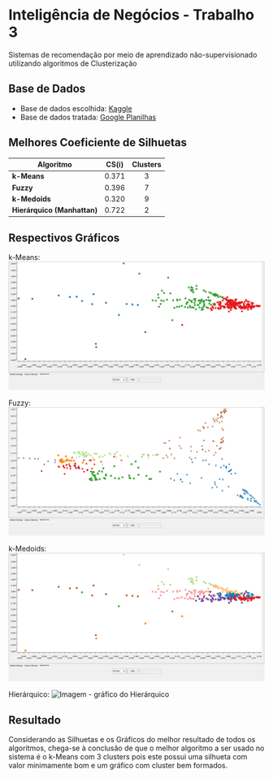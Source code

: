 # Inteligência de Negócios - Trabalho 3
Sistemas de recomendação por meio de aprendizado não-supervisionado utilizando algoritmos de Clusterização

## Base de Dados
- Base de dados escolhida: [Kaggle](https://www.kaggle.com/datasets/niharika41298/nutrition-details-for-most-common-foods/code)
- Base de dados tratada: [Google Planilhas](https://docs.google.com/spreadsheets/d/1-nJOtXDaHU-WekuMImalBGv_LQBZ3n-whrviVCkw6F4/edit?usp=sharing)

## Melhores Coeficiente de Silhuetas
| Algoritmo | CS(i) | Clusters |
| --- | :---: | :---: |
| **k-Means** | 0.371 | 3 |
| **Fuzzy** | 0.396 | 7 |
| **k-Medoids** | 0.320 | 9 |
| **Hierárquico (Manhattan)** | 0.722 | 2 |

## Respectivos Gráficos

k-Means:
![Imagem - gráfico do k-Means](https://github.com/JoaoAugusto2020/IN-Trab3/blob/main/imgs/k-Means%20(3%20Clusters).png "k-Means")

Fuzzy:
![Imagem - gráfico do Fuzzy](https://github.com/JoaoAugusto2020/IN-Trab3/blob/main/imgs/Fuzzy%20(7%20Clusters).png "Fuzzy")

k-Medoids:
![Imagem - gráfico do k-Medoids](https://github.com/JoaoAugusto2020/IN-Trab3/blob/main/imgs/k-Medoids%20(9%20Clusters).png "k-Medoids")

Hierárquico:
![Imagem - gráfico do Hierárquico](https://github.com/JoaoAugusto2020/IN-Trab3/blob/main/imgs/Hierárquico-Manhattan%20(2%20Clusters).png "Hierárquico")

## Resultado
Considerando as Silhuetas e os Gráficos do melhor resultado de todos os algoritmos, chega-se à conclusão de que o melhor algoritmo a ser usado no sistema é o k-Means com 3 clusters pois este possui uma silhueta com valor minimamente bom e um gráfico com cluster bem formados.
